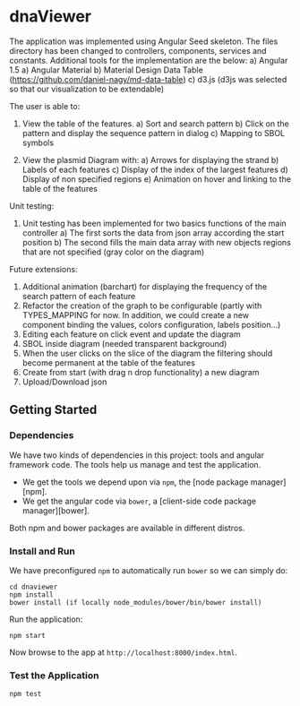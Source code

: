 # dnaViewer

The application was implemented using Angular Seed skeleton. The files directory
has been changed to controllers, components, services and constants.
Additional tools for the implementation are the below:
a) Angular 1.5
a) Angular Material
b) Material Design Data Table (https://github.com/daniel-nagy/md-data-table)
c) d3.js (d3js was selected so that our visualization to be extendable)

The user is able to:
1) View the table of the features.
a) Sort and search pattern
b) Click on the pattern and display the sequence pattern in dialog
c) Mapping to SBOL symbols

2) View the plasmid Diagram with:
a) Arrows for displaying the strand
b) Labels of each features
c) Display of the index of the largest features
d) Display of non specified regions
e) Animation on hover and linking to the table of the features

Unit testing:
1) Unit testing has been implemented for two basics functions of the main controller
a) The first sorts the data from json array according the start position
b) The second fills the main data array with new objects regions that are not
specified (gray color on the diagram)

Future extensions:
1) Additional animation (barchart) for displaying the frequency of the search
   pattern of each feature
2) Refactor the creation of the graph to be configurable (partly with TYPES_MAPPING for now. In addition, we could create a new component binding the values, colors configuration, labels position...)
3) Editing each feature on click event and update the diagram
5) SBOL inside diagram (needed transparent background)
6) When the user clicks on the slice of the diagram the filtering should become
   permanent at the table of the features
7) Create from start (with drag n drop functionality) a new diagram
8) Upload/Download json

## Getting Started

### Dependencies

We have two kinds of dependencies in this project: tools and angular framework code.  The tools help us manage and test the application.

* We get the tools we depend upon via `npm`, the [node package manager][npm].
* We get the angular code via `bower`, a [client-side code package manager][bower].

Both npm and bower packages are available in different distros.

### Install and Run

We have preconfigured `npm` to automatically run `bower` so we can simply do:

```
cd dnaviewer
npm install
bower install (if locally node_modules/bower/bin/bower install)
```

Run the application:
```
npm start
```

Now browse to the app at `http://localhost:8000/index.html`.

### Test the Application

```
npm test
```
